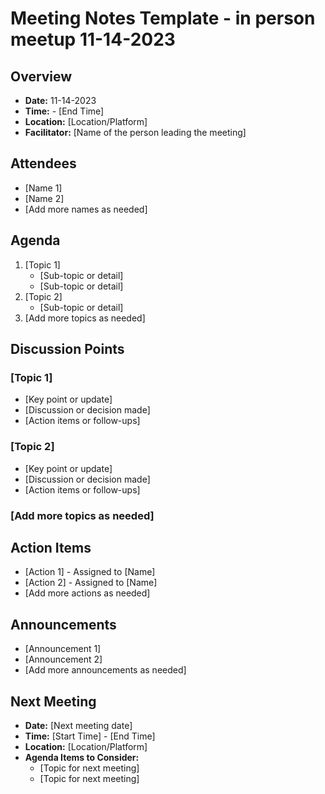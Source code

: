 
# Meeting Notes Template - in person meetup 11-14-2023

## Overview
* **Date:** 11-14-2023
* **Time:**  - [End Time]
* **Location:** [Location/Platform]
* **Facilitator:** [Name of the person leading the meeting]

## Attendees
* [Name 1]
* [Name 2]
* [Add more names as needed]

## Agenda
1. [Topic 1]
    * [Sub-topic or detail]
    * [Sub-topic or detail]
2. [Topic 2]
    * [Sub-topic or detail]
3. [Add more topics as needed]

## Discussion Points

### [Topic 1]
* [Key point or update]
* [Discussion or decision made]
* [Action items or follow-ups]

### [Topic 2]
* [Key point or update]
* [Discussion or decision made]
* [Action items or follow-ups]

### [Add more topics as needed]

## Action Items
* [Action 1] - Assigned to [Name]
* [Action 2] - Assigned to [Name]
* [Add more actions as needed]

## Announcements
* [Announcement 1]
* [Announcement 2]
* [Add more announcements as needed]

## Next Meeting
* **Date:** [Next meeting date]
* **Time:** [Start Time] - [End Time]
* **Location:** [Location/Platform]
* **Agenda Items to Consider:** 
    * [Topic for next meeting]
    * [Topic for next meeting]

